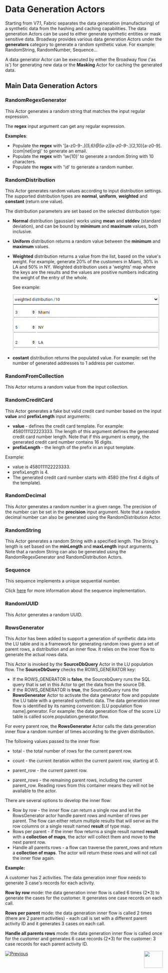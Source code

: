 # Data Generation Actors

Starting from V7.1, Fabric separates the data generation (manufacturing) of a synthetic data from the hashing and caching capabilities. The data generation Actors can be used to either generate synthetic entities or mask sensitive data. Broadway provides various data generation Actors under the **generators** category to generate a random synthetic value. For example: RandomString, RandomNumber, Sequence...

A data generator Actor can be executed by either the Broadway flow ('as is') for generating new data or the **Masking** Actor for caching the generated data. 

## Main Data Generation Actors

### RandomRegexGenerator

This Actor generates a random string that matches the input regular expression.

The **regex** input argument can get any regular expression.

**Examples**:

- Populate the **regex** with '[a-z0-9-_\.]{5,6}@[a-z][a-z0-9-_\.]{2,10}[a-z0-9]\.(com|net|org)' to generate an email.
- Populate the **regex** with '\w{10}' to generate a random String with 10 characters.
- Populate the **regex** with '\d' to generate a random number.

### RandomDistribution

This Actor generates random values according to input distribution settings. The supported distribution types are **normal**, **uniform**, **weighted** and **constant** (return one value).

The distribution parameters are set based on the selected distribution type:

- **Normal** distribution (gaussian) works using **mean** and **stddev** (standard deviation), and can be bound by **minimum** and **maximum** values, both inclusive.

- **Uniform** distribution returns a random value between the **minimum** and **maximum** values.

- **Weighted** distribution returns a value from the list, based on the value's weight. For example, generate 20% of the customers in Miami, 30% in LA and 50% in NY. Weighted distribution uses a 'weights' map where the keys are the results and the values are positive numbers indicating the weight of the entry of the whole.

  See example:

  ![weighted dist example](/articles/19_Broadway/images/weighted_dist_example.png)

- **costant** distribution returns the populated value. For example: set the number of generated addresses to 1 address per customer.

### RandomFromCollection

This Actor returns a random value from the input collection.

### RandomCreditCard

This Actor generates a fake but valid credit card number based on the input **value** and **prefixLength** input arguments:

-  **value** - defines the credit card template. For example: 4580111122223333. The length of this argument defines the generated credit card number length. Note that if this argument is empty, the generated credit card number contains 16 digits.
- **prefixLength** - the length of the prefix in an input template.

Example:

- value is 4580111122223333.
- prefixLength is 4.
- The generated credit card number starts with 4580 (the first 4 digits of the template).

### RandomDecimal

This Actor generates a random number in a given range. The precision of the number can be set in the **precision** input argument. Note that a random decimal number can also be generated using the RandomDistribution Actor.

### RandomString

This Actor generates a random String with a specified length. The String's length is set based on the **minLength** and **maxLength** input arguments. Note that a random String can also be generated using the RandomRegexGenerator and RandomDistribution Actors.

### Sequence

This sequence implements a unique sequential number. 

Click [here](08_sequence_implementation_guide.md) for more information about the sequence implementation.

### RandomUUID

This Actor generates a random UUID.

### RowsGenerator

This Actor has been added to support a generation of synthetic data into the LU table and is a framework for generating random rows given a set of parent rows, a distribution and an inner flow. It relies on the inner flow to generate the actual rows data.

This Actor is invoked by the **SourceDbQuery** Actor in the LU population flow. The **SourceDbQuery** checks the ROWS_GENERATOR key:  

- If the ROWS_GENERATOR is **false**, the SourcebQuery runs the SQL query that is set in this Actor to get the data from the source DB. 
- If the ROWS_GENERATOR is **true**, the SourcebQuery runs the **RowsGenerator** Actor to activate the data generator flow and populate the LU table with a generated synthetic data.  The data generation inner flow is identified by its naming convention: [LU population flow name].generator. For example: the data generation flow of the score LU table is called score.population.generator.flow.

For every parent row, the **RowsGenerator** Actor calls the data generation inner flow a random number of times according to the given distribution. 

The following values passed to the inner flow:

- total - the total number of rows for the current parent row.

- count - the current iteration within the current parent row, starting at 0.
- parent_row - the current parent row. 
- parent_rows - the remaining parent rows, including the current parent_row. Reading rows from this container means they will not be available to the actor.

There are several options to develop the inner flow:

- Row by row - the inner flow can return a single row and let the RowsGenerator actor handle parent rows and number of rows per parent. The flow can either return multiple results that will serve as the row columns or a single result named **result** of type map. 
- Rows per parent - if the inner flow returns a single result named **result** with a **collection of maps**, the actor will collect them and move to the next parent row.
- Handle all parents rows - a flow can traverse the parent_rows and return a **collection of maps**. The actor will return these rows and will not call the inner flow again.

**Example:**

A customer has 2 activities. The data generation inner flow needs to generate 3 case's records for each activity.

**Row by row** mode: the data generation inner flow is called 6 times (2*3) to generate the cases for the customer. It generates one case records on each call.

**Rows per parent** mode:  the data generation inner flow is called 2 times (there are 2 parent activities) - each call is set with a different parent activity ID and it generates 3 cases on each call.

**Handle all parents rows** mode: the data generation inner flow is called once for the customer and generates 6 case records (2*3) for the customer: 3 case records for each parent activity ID.



[![Previous](/articles/images/Previous.png)](07_masking_and_sequence_actors.md)[<img align="right" width="60" height="54" src="/articles/images/Next.png">](08_sequence_implementation_guide.md)



